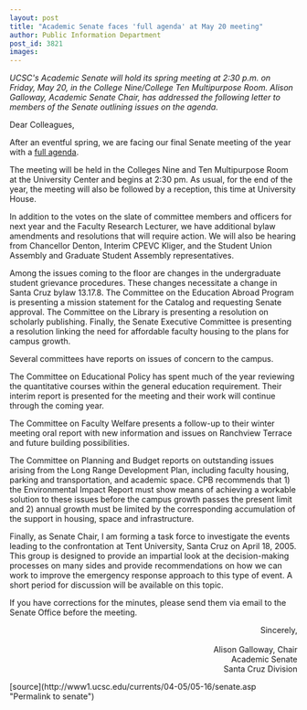 ```yaml
---
layout: post
title: "Academic Senate faces 'full agenda' at May 20 meeting"
author: Public Information Department
post_id: 3821
images:
---
```


<a name="content" id="content"></a>
<p>
  <i>UCSC's Academic Senate will hold its spring meeting at 2:30 p.m. on Friday, May 20, in the College Nine/College Ten Multipurpose Room. Alison Galloway, Academic Senate Chair, has addressed the following letter to members of the Senate outlining issues on the agenda.</i><br>
</p>
<p>
  Dear Colleagues,<br>
</p>
<p>
  After an eventful spring, we are facing our final Senate meeting of the year with a <a href="http://senate.ucsc.edu/meetings/05May/A05may.htm">full agenda</a>.
</p>
<p>
  The meeting will be held in the Colleges Nine and Ten Multipurpose Room at the University Center and begins at 2:30 pm. As usual, for the end of the year, the meeting will also be followed by a reception, this time at University House.<br>
</p>
<p>
  In addition to the votes on the slate of committee members and officers for next year and the Faculty Research Lecturer, we have additional bylaw amendments and resolutions that will require action. We will also be hearing from Chancellor Denton, Interim CPEVC Kliger, and the Student Union Assembly and Graduate Student Assembly representatives.<br>
</p>
<p>
  Among the issues coming to the floor are changes in the undergraduate student grievance procedures. These changes necessitate a change in Santa Cruz bylaw 13.17.8. The Committee on the Education Abroad Program is presenting a mission statement for the Catalog and requesting Senate approval. The Committee on the Library is presenting a resolution on scholarly publishing. Finally, the Senate Executive Committee is presenting a resolution linking the need for affordable faculty housing to the plans for campus growth.<br>
</p>
<p>
  Several committees have reports on issues of concern to the campus.
</p>
<p>
  The Committee on Educational Policy has spent much of the year reviewing the quantitative courses within the general education requirement. Their interim report is presented for the meeting and their work will continue through the coming year.
</p>
<p>
  The Committee on Faculty Welfare presents a follow-up to their winter meeting oral report with new information and issues on Ranchview Terrace and future building possibilities.
</p>
<p>
  The Committee on Planning and Budget reports on outstanding issues arising from the Long Range Development Plan, including faculty housing, parking and transportation, and academic space. CPB recommends that 1) the Environmental Impact Report must show means of achieving a workable solution to these issues before the campus growth passes the present limit and 2) annual growth must be limited by the corresponding accumulation of the support in housing, space and infrastructure.
</p>
<p>
  Finally, as Senate Chair, I am forming a task force to investigate the events leading to the confrontation at Tent University, Santa Cruz on April 18, 2005. This group is designed to provide an impartial look at the decision-making processes on many sides and provide recommendations on how we can work to improve the emergency response approach to this type of event. A short period for discussion will be available on this topic.<br>
</p>
<p>
  If you have corrections for the minutes, please send them via email to the Senate Office before the meeting.<br>
</p>
<p align="right">
  Sincerely,<br>
  <br>
  Alison Galloway, Chair<br>
  Academic Senate<br>
  Santa Cruz Division<br>
</p>
[source](http://www1.ucsc.edu/currents/04-05/05-16/senate.asp "Permalink to senate")
